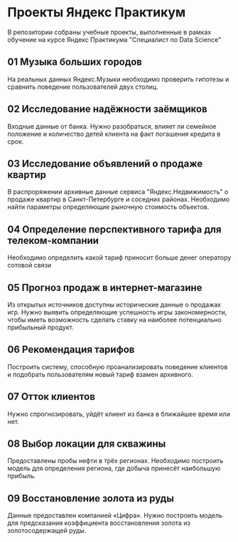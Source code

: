# Проекты Яндекс Практикум
В репозитории собраны учебные проекты, выполненные в рамках обучение на курсе Яндекс Практикума "Специалист по Data Science"
## 01 Музыка больших городов
На реальных данных Яндекс.Музыки необходимо проверить гипотезы и сравнить поведение пользователей двух столиц.
## 02 Исследование надёжности заёмщиков
Входные данные от банка. Нужно разобраться, влияет ли семейное положение и количество детей клиента на факт погашения кредита в срок.
## 03 Исследование объявлений о продаже квартир
В распроряжении архивные данные сервиса "Яндекс.Недвижимость" о продаже квартир в Санкт-Петербурге и соседних районах. Необходимо найти параметры определяющие рыночную стоимость объектов.
## 04 Определение перспективного тарифа для телеком-компании
Необходимо определить какой тариф приносит больше денег оператору сотовой связи
## 05 Прогноз продаж в интернет-магазине
Из открытых источников доступны исторические данные о продажах игр. Нужно выявить определяющие успешность игры закономерности, чтобы иметь возможность сделать ставку на наиболее потенциально прибыльный продукт.
## 06 Рекомендация тарифов
Построить систему, способную проанализировать поведение клиентов и подобрать пользователям новый тариф взамен архивного.
## 07 Отток клиентов
Нужно спрогнозировать, уйдёт клиент из банка в ближайшее время или нет.
## 08 Выбор локации для скважины
Предоставлены пробы нефти в трёх регионах. Необходимо построить модель для определения региона, где добыча принесёт наибольшую прибыль.
## 09 Восстановление золота из руды
Данные предоставлен компанией «Цифра». Нужно построить модель для предсказания коэффициента восстановления золота из золотосодержащей руды.





